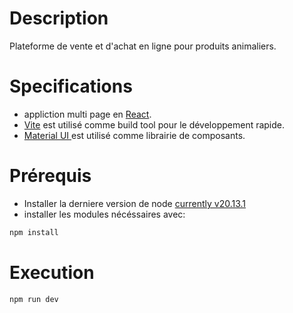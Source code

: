 # Description

Plateforme de vente et d'achat en ligne pour produits animaliers.

# Specifications
- appliction multi page en [React](https://react.dev/).
- [Vite](https://vitejs.dev/) est utilisé comme build tool pour le développement rapide.
- [Material UI ](https://mui.com/) est utilisé comme librairie de composants.
# Prérequis

* Installer la derniere version de node [currently v20.13.1](https://nodejs.org/en)
* installer les modules nécéssaires avec:

```bash
npm install
```
# Execution
```bash
npm run dev
```

